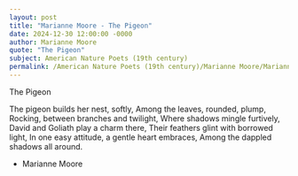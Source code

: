```yaml
---
layout: post
title: "Marianne Moore - The Pigeon"
date: 2024-12-30 12:00:00 -0000
author: Marianne Moore
quote: "The Pigeon"
subject: American Nature Poets (19th century)
permalink: /American Nature Poets (19th century)/Marianne Moore/Marianne Moore - The Pigeon
---
```


The Pigeon

The pigeon builds her nest, softly,
Among the leaves, rounded, plump,
Rocking, between branches and twilight,
Where shadows mingle furtively,
David and Goliath play a charm there,
Their feathers glint with borrowed light,
In one easy attitude, a gentle heart embraces,
Among the dappled shadows all around.

- Marianne Moore
